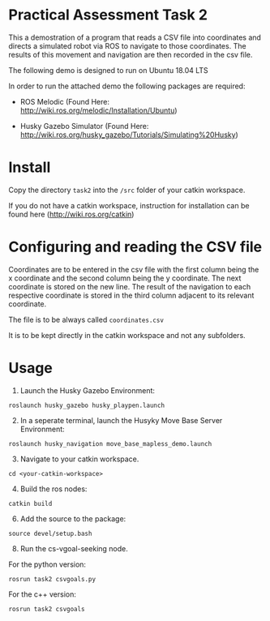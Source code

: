 # Practical Assessment Task 2

This a demostration of a program that reads a CSV file into coordinates and directs a simulated robot via ROS to navigate to those coordinates. The results of this movement and navigation are then recorded in the csv file.

The following demo is designed to run on Ubuntu 18.04 LTS

In order to run the attached demo the following packages are required:

- ROS Melodic (Found Here: http://wiki.ros.org/melodic/Installation/Ubuntu)

- Husky Gazebo Simulator (Found Here: http://wiki.ros.org/husky_gazebo/Tutorials/Simulating%20Husky)

# Install

Copy the directory ```task2``` into the ```/src``` folder of your catkin workspace.

If you do not have a catkin workspace, instruction for installation can be found here (http://wiki.ros.org/catkin)

# Configuring and reading the CSV file
Coordinates are to be entered in the csv file with the first column being the x coordinate and the second column being the y coordinate.
The next coordinate is stored on the new line.
The result of the navigation to each respective coordinate is stored in the third column adjacent to its relevant coordinate.

The file is to be always called
```coordinates.csv```

It is to be kept directly in the catkin workspace and not any subfolders.


# Usage

1. Launch the Husky Gazebo Environment:

``` roslaunch husky_gazebo husky_playpen.launch ```

2. In a seperate terminal, launch the Husyky Move Base Server Environment:

``` roslaunch husky_navigation move_base_mapless_demo.launch ```

3. Navigate to your catkin workspace.

  ```cd <your-catkin-workspace>```

4. Build the ros nodes:

```catkin build```

6. Add the source to the package:

```source devel/setup.bash```

8. Run the cs-vgoal-seeking node.

For the python version:

```rosrun task2 csvgoals.py```

For the c++ version:

```rosrun task2 csvgoals```

